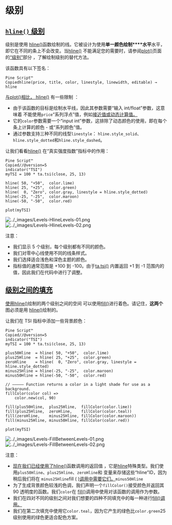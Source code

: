 # 级别

## [`hline()` 级别](https://www.tradingview.com/pine-script-docs/en/v5/concepts/Levels.html#id1)

级别是使用 [hline()](https://www.tradingview.com/pine-script-reference/v5/#fun_hline)函数绘制的线。它被设计为使用**单一颜色绘制****水平**水平，即它在不同的条上不会改变。当[hline()](https://www.tradingview.com/pine-script-reference/v5/#fun_hline) 不能满足您的需要时，请参阅[plot()](https://www.tradingview.com/pine-script-reference/v5/#plot)页面的[“级别”](https://www.tradingview.com/pine-script-docs/en/v5/concepts/Plots.html#pageplots-levels)部分 ，了解绘制级别的替代方法。

该函数具有以下签名：

```
Pine Script™
Copiedhline(price, title, color, linestyle, linewidth, editable) → hline
```

[与plot()相比， ](https://www.tradingview.com/pine-script-reference/v5/#fun_plot)[hline()](https://www.tradingview.com/pine-script-reference/v5/#fun_hline) 有一些限制 ：

- 由于该函数的目标是绘制水平线，因此其参数需要“输入 int/float”参数，这意味着 不能使用`price`“系列浮点”值，例如[接近值或动态计算值。](https://www.tradingview.com/pine-script-reference/v5/#var_close)
- 它的`color`参数需要一个“input int”参数，这排除了动态颜色的使用，即在每个条上计算的颜色 - 或“系列颜色”值。
- 通过参数支持三种不同的线型`linestyle`： `hline.style_solid`、`hline.style_dotted`和`hline.style_dashed`。

让我们看看[hline()](https://www.tradingview.com/pine-script-reference/v5/#fun_hline) 在“真实强度指数”指标中的作用：

```
Pine Script™
Copied//@version=5
indicator("TSI")
myTSI = 100 * ta.tsi(close, 25, 13)

hline( 50, "+50",  color.lime)
hline( 25, "+25",  color.green)
hline(  0, "Zero", color.gray, linestyle = hline.style_dotted)
hline(-25, "-25",  color.maroon)
hline(-50, "-50",  color.red)

plot(myTSI)
```

![../_images/Levels-HlineLevels-01.png](https://www.tradingview.com/pine-script-docs/en/v5/_images/Levels-HlineLevels-01.png) ![../_images/Levels-HlineLevels-02.png](https://www.tradingview.com/pine-script-docs/en/v5/_images/Levels-HlineLevels-02.png)

注意：

- 我们显示 5 个级别，每个级别都有不同的颜色。
- 我们对零中心线使用不同的线条样式。
- 我们选择适合浅色和深色主题的颜色。
- 指标值的通常范围是 +100 到 -100。由于[ta.tsi()](https://www.tradingview.com/pine-script-reference/v5/#fun_ta{dot}tsi) 内置返回 +1 到 -1 范围内的值，因此我们在代码中进行了调整。

## [级别之间的填充](https://www.tradingview.com/pine-script-docs/en/v5/concepts/Levels.html#id2)

[使用hline()](https://www.tradingview.com/pine-script-reference/v5/#fun_hline)绘制的两个级别之间的空间 可以使用[fill()](https://www.tradingview.com/pine-script-reference/v5/#fun_fill)进行着色。请记住，**这两个**图必须是用 [hline()](https://www.tradingview.com/pine-script-reference/v5/#fun_hline)绘制的。

让我们在 TSI 指标中添加一些背景颜色：

```
Pine Script™
Copied//@version=5
indicator("TSI")
myTSI = 100 * ta.tsi(close, 25, 13)

plus50Hline  = hline( 50, "+50",  color.lime)
plus25Hline  = hline( 25, "+25",  color.green)
zeroHline    = hline(  0, "Zero", color.gray, linestyle = hline.style_dotted)
minus25Hline = hline(-25, "-25",  color.maroon)
minus50Hline = hline(-50, "-50",  color.red)

// ————— Function returns a color in a light shade for use as a background.
fillColor(color col) =>
    color.new(col, 90)

fill(plus50Hline,  plus25Hline,  fillColor(color.lime))
fill(plus25Hline,  zeroHline,    fillColor(color.teal))
fill(zeroHline,    minus25Hline, fillColor(color.maroon))
fill(minus25Hline, minus50Hline, fillColor(color.red))

plot(myTSI)
```

![../_images/Levels-FillBetweenLevels-01.png](https://www.tradingview.com/pine-script-docs/en/v5/_images/Levels-FillBetweenLevels-01.png) ![../_images/Levels-FillBetweenLevels-02.png](https://www.tradingview.com/pine-script-docs/en/v5/_images/Levels-FillBetweenLevels-02.png)

注意：

- [现在我们已经使用了hline()](https://www.tradingview.com/pine-script-reference/v5/#fun_hline)函数调用的返回值 ，它是[hline](https://www.tradingview.com/pine-script-docs/en/v5/language/Type_system.html#pagetypesystem-types-plotandhline)特殊类型。我们使用`plus50Hline`、`plus25Hline`、`zeroHline`和 变量来存储这些“hline”ID，因为稍后我们将在 `minus25Hline`fill ( [)调用中需要它们。](https://www.tradingview.com/pine-script-reference/v5/#fun_fill)`minus50Hline`
- 为了生成背景颜色较浅的色调，我们声明一个`fillColor()`接受颜色并返回其 90 透明度的函数。我们`color`在 [fill()](https://www.tradingview.com/pine-script-reference/v5/#fun_fill)调用中使用对该函数的调用作为参数。
- 我们在四对不同的级别之间对我们想要的四种不同填充中的每一种进行[fill()调用。](https://www.tradingview.com/pine-script-reference/v5/#fun_fill)
- 我们在第二次填充中使用它`color.teal`，因为它产生的绿色比`color.green`25 级别使用的绿色更适合配色方案。